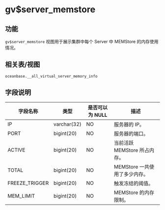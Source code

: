 gv$server_memstore 
=======================================



功能 
-----------

`gv$server_memstore` 视图用于展示集群中每个 Server 中 MEMStore 的内存使用情况。

相关表/视图 
---------------

`oceanbase.__all_virtual_server_memory_info`

字段说明 
-------------



|    **字段名称**    |   **类型**    | **是否可以为 NULL** |       **描述**        |
|----------------|-------------|----------------|---------------------|
| IP             | varchar(32) | NO             | 服务器的 IP。            |
| PORT           | bigint(20)  | NO             | 服务器的端口。             |
| ACTIVE         | bigint(20)  | NO             | 当前活跃 MEMStore 所占内存。 |
| TOTAL          | bigint(20)  | NO             | MEMStore 一共使用了多少内存。 |
| FREEZE_TRIGGER | bigint(20)  | NO             | 触发冻结的阈值。            |
| MEM_LIMIT      | bigint(20)  | NO             | MEMStore 的内存限制。     |


